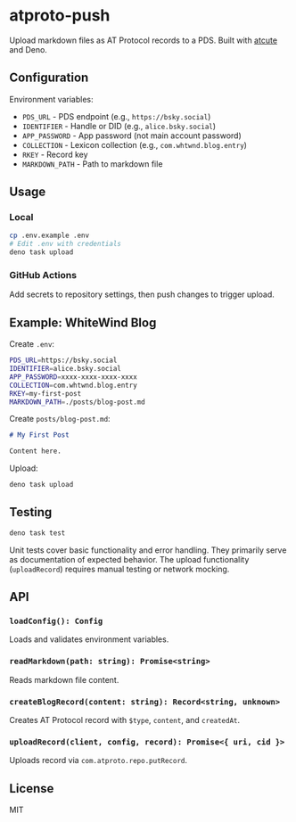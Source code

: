 # atproto-push

Upload markdown files as AT Protocol records to a PDS. Built with
[atcute](https://github.com/mary-ext/atcute) and Deno.

## Configuration

Environment variables:

- `PDS_URL` - PDS endpoint (e.g., `https://bsky.social`)
- `IDENTIFIER` - Handle or DID (e.g., `alice.bsky.social`)
- `APP_PASSWORD` - App password (not main account password)
- `COLLECTION` - Lexicon collection (e.g., `com.whtwnd.blog.entry`)
- `RKEY` - Record key
- `MARKDOWN_PATH` - Path to markdown file

## Usage

### Local

```bash
cp .env.example .env
# Edit .env with credentials
deno task upload
```

### GitHub Actions

Add secrets to repository settings, then push changes to trigger upload.

## Example: WhiteWind Blog

Create `.env`:

```bash
PDS_URL=https://bsky.social
IDENTIFIER=alice.bsky.social
APP_PASSWORD=xxxx-xxxx-xxxx-xxxx
COLLECTION=com.whtwnd.blog.entry
RKEY=my-first-post
MARKDOWN_PATH=./posts/blog-post.md
```

Create `posts/blog-post.md`:

```markdown
# My First Post

Content here.
```

Upload:

```bash
deno task upload
```

## Testing

```bash
deno task test
```

Unit tests cover basic functionality and error handling. They primarily serve as
documentation of expected behavior. The upload functionality (`uploadRecord`)
requires manual testing or network mocking.

## API

### `loadConfig(): Config`

Loads and validates environment variables.

### `readMarkdown(path: string): Promise<string>`

Reads markdown file content.

### `createBlogRecord(content: string): Record<string, unknown>`

Creates AT Protocol record with `$type`, `content`, and `createdAt`.

### `uploadRecord(client, config, record): Promise<{ uri, cid }>`

Uploads record via `com.atproto.repo.putRecord`.

## License

MIT
